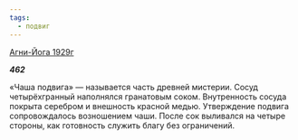 ```yaml
---
tags:
  - подвиг
---
```

[Агни-Йога 1929г](https://127.0.0.1:4002/agni/1929)

___462___

«Чаша подвига» — называется часть древней мистерии. Сосуд четырёхгранный наполнялся гранатовым соком. Внутренность сосуда покрыта серебром и внешность красной медью. Утверждение подвига сопровождалось возношением чаши. После сок выливался на четыре стороны, как готовность служить благу без ограничений.